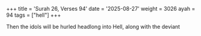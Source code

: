 +++
title = 'Surah 26, Verses 94'
date = '2025-08-27'
weight = 3026
ayah = 94
tags = ["hell"]
+++

Then the idols will be hurled headlong into Hell, along with the deviant